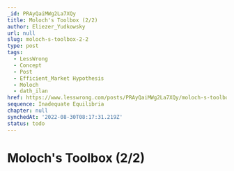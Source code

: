 ```yaml
---
_id: PRAyQaiMWg2La7XQy
title: Moloch's Toolbox (2/2)
author: Eliezer_Yudkowsky
url: null
slug: moloch-s-toolbox-2-2
type: post
tags:
  - LessWrong
  - Concept
  - Post
  - Efficient_Market Hypothesis
  - Moloch
  - dath_ilan
href: https://www.lesswrong.com/posts/PRAyQaiMWg2La7XQy/moloch-s-toolbox-2-2
sequence: Inadequate Equilibria
chapter: null
synchedAt: '2022-08-30T08:17:31.219Z'
status: todo
---
```


# Moloch's Toolbox (2/2)
